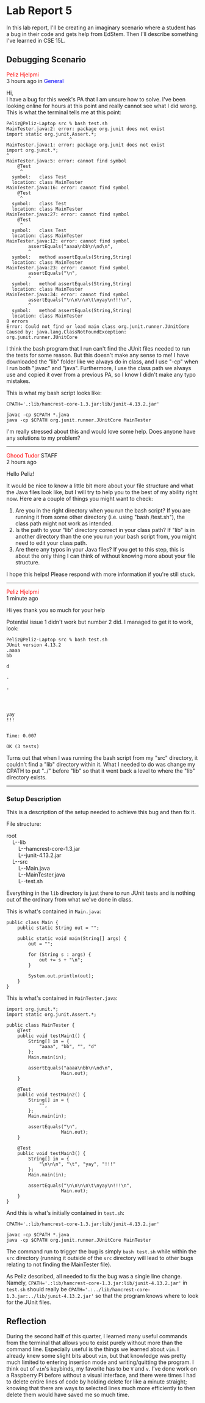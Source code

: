 # Lab Report 5
In this lab report, I'll be creating an imaginary scenario where a student has a bug in their code and gets help from EdStem. Then I'll describe something I've learned in CSE 15L.

## Debugging Scenario
<span style="color:red">Peliz Hjelpmi</span>  
3 hours ago in <span style="color:blue">General</span>

Hi,  
I have a bug for this week's PA that I am unsure how to solve. I've been looking online for hours at this point and really cannot see what I did wrong. This is what the terminal tells me at this point:

```
Peliz@Peliz-Laptop src % bash test.sh
MainTester.java:2: error: package org.junit does not exist
import static org.junit.Assert.*;
                       ^
MainTester.java:1: error: package org.junit does not exist
import org.junit.*;
^
MainTester.java:5: error: cannot find symbol
    @Test
     ^
  symbol:   class Test
  location: class MainTester
MainTester.java:16: error: cannot find symbol
    @Test
     ^
  symbol:   class Test
  location: class MainTester
MainTester.java:27: error: cannot find symbol
    @Test
     ^
  symbol:   class Test
  location: class MainTester
MainTester.java:12: error: cannot find symbol
        assertEquals("aaaa\nbb\n\nd\n",
        ^
  symbol:   method assertEquals(String,String)
  location: class MainTester
MainTester.java:23: error: cannot find symbol
        assertEquals("\n",
        ^
  symbol:   method assertEquals(String,String)
  location: class MainTester
MainTester.java:34: error: cannot find symbol
        assertEquals("\n\n\n\n\t\nyay\n!!!\n",
        ^
  symbol:   method assertEquals(String,String)
  location: class MainTester
8 errors
Error: Could not find or load main class org.junit.runner.JUnitCore
Caused by: java.lang.ClassNotFoundException: org.junit.runner.JUnitCore
```
I think the bash program that I run can't find the JUnit files needed to run the tests for some reason. But this doesn't make any sense to me! I have downloaded the "lib" folder like we always do in class, and I use "-cp" when I run both "javac" and "java". Furthermore, I use the class path we always use and copied it over from a previous PA, so I know I didn't make any typo mistakes.

This is what my bash script looks like:
```
CPATH='.:lib/hamcrest-core-1.3.jar:lib/junit-4.13.2.jar'

javac -cp $CPATH *.java
java -cp $CPATH org.junit.runner.JUnitCore MainTester
```
I'm really stressed about this and would love some help. Does anyone have any solutions to my problem?

---
<span style="color:red">Ghood Tudor</span> STAFF  
2 hours ago

Hello Peliz!

It would be nice to know a little bit more about your file structure and what the Java files look like, but I will try to help you to the best of my ability right now. Here are a couple of things you might want to check:  
1. Are you in the right directory when you run the bash script? If you are running it from some other directory (i.e. using "bash <path>/test.sh"), the class path might not work as intended.
2. Is the path to your "lib" directory correct in your class path? If "lib" is in another directory than the one you run your bash script from, you might need to edit your class path.
3. Are there any typos in your Java files? If you get to this step, this is about the only thing I can think of without knowing more about your file structure.

I hope this helps! Please respond with more information if you're still stuck.

---
<span style="color:red">Peliz Hjelpmi</span>  
1 minute ago

Hi yes thank you so much for your help

Potential issue 1 didn't work but number 2 did. I managed to get it to work, look:
```
Peliz@Peliz-Laptop src % bash test.sh
JUnit version 4.13.2
.aaaa
bb

d

.

.




yay
!!!


Time: 0.007

OK (3 tests)
```

Turns out that when I was running the bash script from my "src" directory, it couldn't find a "lib" directory within it. What I needed to do was change my CPATH to put "../" before "lib" so that it went back a level to where the "lib" directory exists.

---
### Setup Description
This is a description of the setup needed to achieve this bug and then fix it.

File structure:

root  
&nbsp;&nbsp;&nbsp;&nbsp;L--lib  
&nbsp;&nbsp;&nbsp;&nbsp;&nbsp;&nbsp;&nbsp;&nbsp;L--hamcrest-core-1.3.jar  
&nbsp;&nbsp;&nbsp;&nbsp;&nbsp;&nbsp;&nbsp;&nbsp;L--junit-4.13.2.jar  
&nbsp;&nbsp;&nbsp;&nbsp;L--src  
&nbsp;&nbsp;&nbsp;&nbsp;&nbsp;&nbsp;&nbsp;&nbsp;L--Main.java  
&nbsp;&nbsp;&nbsp;&nbsp;&nbsp;&nbsp;&nbsp;&nbsp;L--MainTester.java  
&nbsp;&nbsp;&nbsp;&nbsp;&nbsp;&nbsp;&nbsp;&nbsp;L--test.sh

Everything in the `lib` directory is just there to run JUnit tests and is nothing out of the ordinary from what we've done in class.

This is what's contained in `Main.java`:
```
public class Main {
    public static String out = "";

    public static void main(String[] args) {
        out = "";
        
        for (String s : args) {
            out += s + "\n";
        }

        System.out.println(out);
    }
}
```

This is what's contained in `MainTester.java`:
```
import org.junit.*;
import static org.junit.Assert.*;

public class MainTester {
    @Test
    public void testMain1() {
        String[] in = {
            "aaaa", "bb", "", "d"
        };
        Main.main(in);

        assertEquals("aaaa\nbb\n\nd\n",
                    Main.out);
    }

    @Test
    public void testMain2() {
        String[] in = {
            "",
        };
        Main.main(in);

        assertEquals("\n",
                    Main.out);
    }

    @Test
    public void testMain3() {
        String[] in = {
            "\n\n\n", "\t", "yay", "!!!"
        };
        Main.main(in);

        assertEquals("\n\n\n\n\t\nyay\n!!!\n",
                    Main.out);
    }
}
```

And this is what's initially contained in `test.sh`:
```
CPATH='.:lib/hamcrest-core-1.3.jar:lib/junit-4.13.2.jar'

javac -cp $CPATH *.java
java -cp $CPATH org.junit.runner.JUnitCore MainTester
```

The command run to trigger the bug is simply `bash test.sh` while within the `src` directory (running it outside of the `src` directory will lead to other bugs relating to not finding the MainTester file).

As Peliz described, all needed to fix the bug was a single line change. Namely, `CPATH='.:lib/hamcrest-core-1.3.jar:lib/junit-4.13.2.jar'` in `test.sh` should really be `CPATH='.:../lib/hamcrest-core-1.3.jar:../lib/junit-4.13.2.jar'` so that the program knows where to look for the JUnit files.

## Reflection
During the second half of this quarter, I learned many useful commands from the terminal that allows you to exist purely without more than the command line. Especially useful is the things we learned about `vim`. I already knew some slight bits about `vim`, but that knowledge was pretty much limited to entering insertion mode and writing/quitting the program. I think out of `vim`'s keybinds, my favorite has to be `V` and `v`. I've done work on a Raspberry Pi before without a visual interface, and there were times I had to delete entire lines of code by holding delete for like a minute straight; knowing that there are ways to selected lines much more efficiently to then delete them would have saved me so much time.
